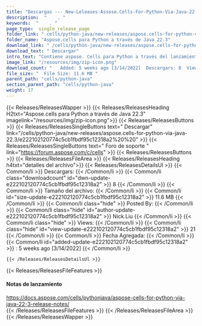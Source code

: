 ```yaml
---
title: "Descargas --- New-Leleases-Assose.Cells-For-Python-Via-Java-22.3." 
description:  "    . " 
keywords:  "    . " 
page_type:  single_release_page
folder_link: " cells/python-java/new-releases/aspose.cells-for-python-via-java-22.3/"
folder_name: "Aspose.cells para Python a través de Java 22.3"
download_link: " /cells/python-java/new-releases/aspose.cells-for-python-via-java-22.3/e222102120774c5cb1fbdf95c12318a2"
download_text: " Descargar"
intro_text: "Contiene aspose. Cells para Python a través del lanzamiento de Java 22.3."
image_link: "/resources/img/zip-icon.png"
download_count: "   Added: 5 weeks ago [3/14/2022]  Descargars: 8  Views: 20"
file_size: "  File Size: 11.6 MB "
parent_path: "cells/python-java"
section_parent_path: "cells/python-java"
weight: 17
---
```


{{< Releases/ReleasesWapper >}}
  {{< Releases/ReleasesHeading H2txt="Aspose.cells para Python a través de Java 22.3" imagelink="/resources/img/zip-icon.png">}}
  {{< Releases/ReleasesButtons >}}
    {{< Releases/ReleasesSingleButtons text=" Descargar" link="/cells/python-java/new-releases/aspose.cells-for-python-via-java-22.3/e222102120774c5cb1fbdf95c12318a2%20%20" >}}
    {{< Releases/ReleasesSingleButtons text=" Foro de soporte " link="https://forum.aspose.com/c/cells" >}}
  {{< Releases/ReleasesButtons >}}
  {{< Releases/ReleasesFileArea >}}
    {{< Releases/ReleasesHeading h4txt="detalles del archivo">}}
    {{< Releases/ReleasesDetailsUl >}}
            {{< Common/li  >}} Descargars: {{< /Common/li >}} 
      {{< Common/li class="downloadcount" id="dwn-update-e222102120774c5cb1fbdf95c12318a2" >}} 8 {{< /Common/li >}} 
      {{< Common/li  >}} Tamaño del archivo: {{< /Common/li >}} 
      {{< Common/li id="size-update-e222102120774c5cb1fbdf95c12318a2" >}} 11.6 MB {{< /Common/li >}} 
      {{< Common/li  class="hide" >}} Posted By: {{< /Common/li >}} 
      {{< Common/li class="hide" id="author-update-e222102120774c5cb1fbdf95c12318a2" >}} Nick.Liu {{< /Common/li >}} 
      {{< Common/li class="hide"  >}} Views: {{< /Common/li >}} 
      {{< Common/li class="hide" id="view-update-e222102120774c5cb1fbdf95c12318a2" >}} 21 {{< /Common/li >}} 
      {{< Common/li  >}} Fecha Agregada: {{< /Common/li >}} 
      {{< Common/li id="added-update-e222102120774c5cb1fbdf95c12318a2" >}} : 5 weeks ago [3/14/2022] {{< /Common/li >}} 

    {{< /Releases/ReleasesDetailsUl >}}

  {{< Releases/ReleasesFileFeatures >}}
      <h4>Notas de lanzamiento</h4><div><a href="https://docs.aspose.com/cells/pythonjava/aspose-cells-for-python-via-java-22-3-release-notes/">https://docs.aspose.com/cells/pythonjava/aspose-cells-for-python-via-java-22-3-release-notes/</a></div>
  {{< /Releases/ReleasesFileFeatures >}}
 {{< /Releases/ReleasesFileArea >}}
{{< /Releases/ReleasesWapper >}}


